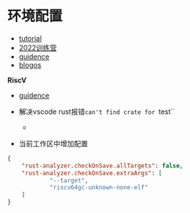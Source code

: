 # 环境配置

- [tutorial](http://rcore-os.cn/rCore-Tutorial-Book-v3/)
- [2022训练营](https://learningos.github.io/rust-based-os-comp2022/)
- [guidence](https://github.com/LearningOS/rCore-Tutorial-Code-2022S)
- [blogos](https://os.phil-opp.com/freestanding-rust-binary/)


**RiscV**

- [guidence](https://github.com/riscv-non-isa/riscv-asm-manual/blob/master/riscv-asm.md)


- 解决vscode rust报错`can't find crate for `test``
  - [](https://www.cnblogs.com/dou-fu-gan/p/15870905.html)

- 当前工作区中增加配置

```json
{
	"rust-analyzer.checkOnSave.allTargets": false,
	"rust-analyzer.checkOnSave.extraArgs": [
			"--target",
			"riscv64gc-unknown-none-elf"
	]
}
```